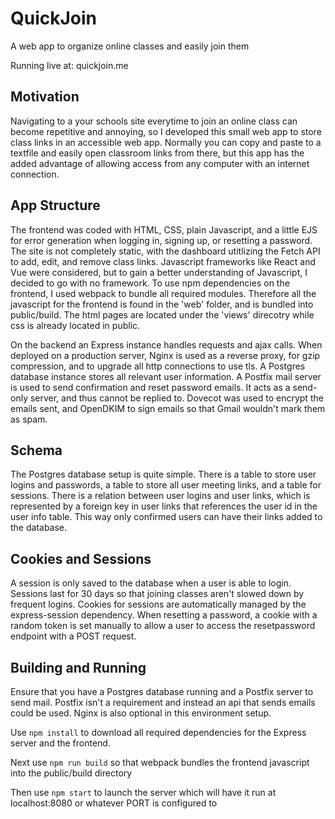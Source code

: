 # QuickJoin
A web app to organize online classes and easily join them

Running live at: quickjoin.me

## Motivation
Navigating to a your schools site everytime to join an online
class can become repetitive and annoying, so I developed this
small web app to store class links in an accessible web app.
Normally you can copy and paste to a textfile and easily open
classroom links from there, but this app has the added advantage
of allowing access from any computer with an internet connection.

## App Structure 
The frontend was coded with HTML, CSS, plain Javascript, and a little
EJS for error generation when logging in, signing up, or resetting a
password. The site is not completely static, with the dashboard utitlizing
the Fetch API to add, edit, and remove class links. Javascript frameworks
like React and Vue were considered, but to gain a better understanding
of Javascript, I decided to go with no framework. To use npm dependencies
on the frontend, I used webpack to bundle all required modules. Therefore all
the javascript for the frontend is found in the 'web' folder, and is bundled into public/build.
The html pages are located under the 'views' direcotry while css is already located in public.

On the backend an Express instance handles requests and ajax calls. When
deployed on a production server, Nginx is used as a reverse proxy, for
gzip compression, and to upgrade all http connections to use tls. A Postgres 
database instance stores all relevant user information.
A Postfix mail server is used to send confirmation and reset password emails. It acts
as a send-only server, and thus cannot be replied to. Dovecot was used to encrypt
the emails sent, and OpenDKIM to sign emails so that Gmail wouldn't mark them as spam.

## Schema
The Postgres database setup is quite simple. There is a table to store user logins and passwords, a table
to store all user meeting links, and a table for sessions. There is a relation between user logins and 
user links, which is represented by a foreign key in user links that references the user id in the user
info table. This way only confirmed users can have their links added to the database.

## Cookies and Sessions
A session is only saved to the database when a user is able to login.
Sessions last for 30 days so that joining classes aren't slowed down
by frequent logins. Cookies for sessions are automatically managed by
the express-session dependency. When resetting a password, a cookie with a random token
is set manually to allow a user to access the resetpassword endpoint with a POST
request.

## Building and Running
Ensure that you have a Postgres database running and a Postfix server to send mail. Postfix isn't
a requirement and instead an api that sends emails could be used. Nginx is also optional in this
environment setup.

Use `npm install` to download all required dependencies for the Express server
and the frontend.

Next use `npm run build` so that webpack bundles the frontend javascript into the public/build directory

Then use `npm start` to launch the server which will have it run at
localhost:8080 or whatever PORT is configured to

